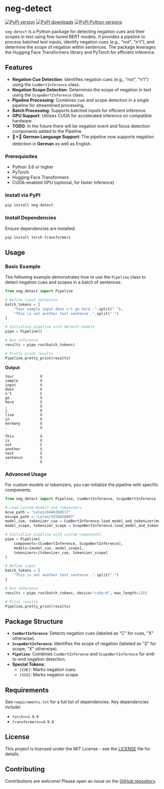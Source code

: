 # neg-detect

[![PyPI version](https://img.shields.io/pypi/v/neg-detect.svg)](https://pypi.org/project/neg-detect/)
[![PyPI downloads](https://img.shields.io/pypi/dm/neg-detect.svg)](https://pypi.org/project/neg-detect/)
[![PyPI Python versions](https://img.shields.io/pypi/pyversions/neg-detect.svg)](https://pypi.org/project/neg-detect/)

`neg-detect` is a Python package for detecting negation cues and their scopes in text using fine-tuned BERT models. It provides a pipeline to process batched text inputs, identify negation cues (e.g., "not", "n't"), and determine the scope of negation within sentences. The package leverages the Hugging Face Transformers library and PyTorch for efficient inference.

## Features
- **Negation Cue Detection**: Identifies negation cues (e.g., "not", "n't") using the `CueBertInference` class.
- **Negation Scope Detection**: Determines the scope of negation in text using the `ScopeBertInference` class.
- **Pipeline Processing**: Combines cue and scope detection in a single pipeline for streamlined processing.
- **Batch Processing**: Supports batched inputs for efficient inference.
- **GPU Support**: Utilizes CUDA for accelerated inference on compatible hardware.
- **TODO**: In the future there will be negation event and focus detection components added to the Pipeline.
- 🌟✴️🌟 **German Language Support**: The pipeline now supports negation detection in **German** as well as English.

### Prerequisites
- Python 3.6 or higher
- PyTorch
- Hugging Face Transformers
- CUDA-enabled GPU (optional, for faster inference)

### Install via PyPI
```bash
pip install neg-detect
```

### Install Dependencies
Ensure dependencies are installed:
```bash
pip install torch transformers
```

## Usage

### Basic Example
The following example demonstrates how to use the `Pipeline` class to detect negation cues and scopes in a batch of sentences.

```python
from neg_detect import Pipeline

# Define input sentences
batch_tokens = [
    "Your sample input does n't go here .".split(" "),
    "This is not another test sentence .".split(" ")
]

# Initialize pipeline with default models
pipe = Pipeline()

# Run inference
results = pipe.run(batch_tokens)

# Pretty print results
Pipeline.pretty_print(results)
```

**Output**:
```
Your            X
sample          X
input           X
does            X
n't             C
go              S
here            S
,               X
i               X
live            X
in              X
Germany         X
.               X

This            X
is              X
not             C
another         S
test            S
sentence        S
.               X
```

### Advanced Usage
For custom models or tokenizers, you can initialize the pipeline with specific components:

```python
from neg_detect import Pipeline, CueBertInference, ScopeBertInference

# Load custom models and tokenizers
mcue_path = "Lelon/8449368577"
mscope_path = "Lelon/5556020097"
model_cue, tokenizer_cue = CueBertInference.load_model_and_tokenizer(mcue_path, mcue_path)
model_scope, tokenizer_scope = ScopeBertInference.load_model_and_tokenizer(mscope_path, mscope_path)

# Initialize pipeline with custom components
pipe = Pipeline(
    components=[CueBertInference, ScopeBertInference],
    models=[model_cue, model_scope],
    tokenizers=[tokenizer_cue, tokenizer_scope]
)

# Define input
batch_tokens = [
    "This is not another test sentence .".split(" ")
]

# Run inference
results = pipe.run(batch_tokens, device="cuda:0", max_length=128)

# Print results
Pipeline.pretty_print(results)
```

## Package Structure
- **`CueBertInference`**: Detects negation cues (labeled as "C" for cues, "X" otherwise).
- **`ScopeBertInference`**: Identifies the scope of negation (labeled as "S" for scope, "X" otherwise).
- **`Pipeline`**: Combines `CueBertInference` and `ScopeBertInference` for end-to-end negation detection.
- **Special Tokens**:
  - `[CUE]`: Marks negation cues.
  - `[SCO]`: Marks negation scope.

## Requirements
See `requirements.txt` for a full list of dependencies. Key dependencies include:
- `torch>=1.9.0`
- `transformers>=4.9.0`

## License
This project is licensed under the MIT License - see the [LICENSE](LICENSE) file for details.

## Contributing
Contributions are welcome! Please open an issue on the [GitHub repository](https://github.com/LeonHammerla/neg-detect).
